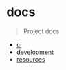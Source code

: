 # docs

> Project docs

- [ci](./ci.md)
- [development](./development.md)
- [resources](./resources.md)

